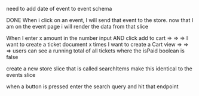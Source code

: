 need to add date of event to event schema

DONE
When i click on an event, I will send that event to the store.
now that I am on the event page i will render the data from that slice


When I enter x amount in the number input AND click add to cart => => => I want to create a ticket document x times 
I want to create a Cart view => => => users can see a running total of all tickets where the isPaid boolean is false


create a new store slice that is called searchItems
make this identical to the events slice 

when a button is pressed enter the search query and hit that endpoint
